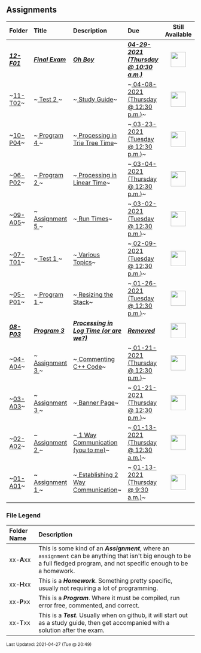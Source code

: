 ## Assignments

| Folder | Title | Description | Due | Still Available |
|:------|:------|:------|:------|:-----:|
| ***<a href="https://github.com/rugbyprof/3013-Algorithms/tree/master/Assignments/12-F01">12-F01</a>*** | ***<a href="https://github.com/rugbyprof/3013-Algorithms/tree/master/Assignments/12-F01"> Final Exam </a>*** | ***<a href="https://github.com/rugbyprof/3013-Algorithms/tree/master/Assignments/12-F01"> Oh Boy</a>*** | ***<a href="https://github.com/rugbyprof/3013-Algorithms/tree/master/Assignments/12-F01"> 04-29-2021 (Thursday @ 10:30 a.m.)</a>*** | <img src="https://cs.msutexas.edu/~griffin/zcloud/zcloud-files/traffic_light_yellow_side.png" width="40"> |
| ~<a href="https://github.com/rugbyprof/3013-Algorithms/tree/master/Assignments/11-T02">11-T02</a>~ | ~<a href="https://github.com/rugbyprof/3013-Algorithms/tree/master/Assignments/11-T02"> Test 2 </a>~ | ~<a href="https://github.com/rugbyprof/3013-Algorithms/tree/master/Assignments/11-T02"> Study Guide</a>~ | ~<a href="https://github.com/rugbyprof/3013-Algorithms/tree/master/Assignments/11-T02"> 04-08-2021 (Thursday @ 12:30 p.m.)</a>~ | <img src="https://cs.msutexas.edu/~griffin/zcloud/zcloud-files/traffic_light_red_side.png" width="40"> |
| ~<a href="https://github.com/rugbyprof/3013-Algorithms/tree/master/Assignments/10-P04">10-P04</a>~ | ~<a href="https://github.com/rugbyprof/3013-Algorithms/tree/master/Assignments/10-P04"> Program 4 </a>~ | ~<a href="https://github.com/rugbyprof/3013-Algorithms/tree/master/Assignments/10-P04"> Processing in Trie Tree Time</a>~ | ~<a href="https://github.com/rugbyprof/3013-Algorithms/tree/master/Assignments/10-P04"> 03-23-2021 (Tuesday @ 12:30 p.m.)</a>~ | <img src="https://cs.msutexas.edu/~griffin/zcloud/zcloud-files/traffic_light_red_side.png" width="40"> |
| ~<a href="https://github.com/rugbyprof/3013-Algorithms/tree/master/Assignments/06-P02">06-P02</a>~ | ~<a href="https://github.com/rugbyprof/3013-Algorithms/tree/master/Assignments/06-P02"> Program 2 </a>~ | ~<a href="https://github.com/rugbyprof/3013-Algorithms/tree/master/Assignments/06-P02"> Processing in Linear Time</a>~ | ~<a href="https://github.com/rugbyprof/3013-Algorithms/tree/master/Assignments/06-P02"> 03-04-2021 (Thursday @ 12:30 p.m.)</a>~ | <img src="https://cs.msutexas.edu/~griffin/zcloud/zcloud-files/traffic_light_red_side.png" width="40"> |
| ~<a href="https://github.com/rugbyprof/3013-Algorithms/tree/master/Assignments/09-A05">09-A05</a>~ | ~<a href="https://github.com/rugbyprof/3013-Algorithms/tree/master/Assignments/09-A05"> Assignment 5 </a>~ | ~<a href="https://github.com/rugbyprof/3013-Algorithms/tree/master/Assignments/09-A05"> Run Times</a>~ | ~<a href="https://github.com/rugbyprof/3013-Algorithms/tree/master/Assignments/09-A05"> 03-02-2021 (Tuesday @ 12:30 p.m.)</a>~ | <img src="https://cs.msutexas.edu/~griffin/zcloud/zcloud-files/traffic_light_red_side.png" width="40"> |
| ~<a href="https://github.com/rugbyprof/3013-Algorithms/tree/master/Assignments/07-T01">07-T01</a>~ | ~<a href="https://github.com/rugbyprof/3013-Algorithms/tree/master/Assignments/07-T01"> Test 1 </a>~ | ~<a href="https://github.com/rugbyprof/3013-Algorithms/tree/master/Assignments/07-T01"> Various Topics</a>~ | ~<a href="https://github.com/rugbyprof/3013-Algorithms/tree/master/Assignments/07-T01"> 02-09-2021 (Tuesday @ 12:30 p.m.)</a>~ | <img src="https://cs.msutexas.edu/~griffin/zcloud/zcloud-files/traffic_light_red_side.png" width="40"> |
| ~<a href="https://github.com/rugbyprof/3013-Algorithms/tree/master/Assignments/05-P01">05-P01</a>~ | ~<a href="https://github.com/rugbyprof/3013-Algorithms/tree/master/Assignments/05-P01"> Program 1 </a>~ | ~<a href="https://github.com/rugbyprof/3013-Algorithms/tree/master/Assignments/05-P01"> Resizing the Stack</a>~ | ~<a href="https://github.com/rugbyprof/3013-Algorithms/tree/master/Assignments/05-P01"> 01-26-2021 (Tuesday @ 12:30 p.m.)</a>~ | <img src="https://cs.msutexas.edu/~griffin/zcloud/zcloud-files/traffic_light_red_side.png" width="40"> |
| ***<a href="https://github.com/rugbyprof/3013-Algorithms/tree/master/Assignments/08-P03">08-P03</a>*** | ***<a href="https://github.com/rugbyprof/3013-Algorithms/tree/master/Assignments/08-P03"> Program 3 </a>*** | ***<a href="https://github.com/rugbyprof/3013-Algorithms/tree/master/Assignments/08-P03"> Processing in Log Time (or are we?)</a>*** | ***<a href="https://github.com/rugbyprof/3013-Algorithms/tree/master/Assignments/08-P03"> Removed</a>*** | <img src="https://cs.msutexas.edu/~griffin/zcloud/zcloud-files/traffic_light_blank_side.png" width="40"> |
| ~<a href="https://github.com/rugbyprof/3013-Algorithms/tree/master/Assignments/04-A04">04-A04</a>~ | ~<a href="https://github.com/rugbyprof/3013-Algorithms/tree/master/Assignments/04-A04"> Assignment 3 </a>~ | ~<a href="https://github.com/rugbyprof/3013-Algorithms/tree/master/Assignments/04-A04"> Commenting C++ Code</a>~ | ~<a href="https://github.com/rugbyprof/3013-Algorithms/tree/master/Assignments/04-A04"> 01-21-2021 (Thursday @ 12:30 p.m.)</a>~ | <img src="https://cs.msutexas.edu/~griffin/zcloud/zcloud-files/traffic_light_red_side.png" width="40"> |
| ~<a href="https://github.com/rugbyprof/3013-Algorithms/tree/master/Assignments/03-A03">03-A03</a>~ | ~<a href="https://github.com/rugbyprof/3013-Algorithms/tree/master/Assignments/03-A03"> Assignment 3 </a>~ | ~<a href="https://github.com/rugbyprof/3013-Algorithms/tree/master/Assignments/03-A03"> Banner Page</a>~ | ~<a href="https://github.com/rugbyprof/3013-Algorithms/tree/master/Assignments/03-A03"> 01-21-2021 (Thursday @ 12:30 p.m.)</a>~ | <img src="https://cs.msutexas.edu/~griffin/zcloud/zcloud-files/traffic_light_red_side.png" width="40"> |
| ~<a href="https://github.com/rugbyprof/3013-Algorithms/tree/master/Assignments/02-A02">02-A02</a>~ | ~<a href="https://github.com/rugbyprof/3013-Algorithms/tree/master/Assignments/02-A02"> Assignment 2 </a>~ | ~<a href="https://github.com/rugbyprof/3013-Algorithms/tree/master/Assignments/02-A02"> 1 Way Communication (you to me)</a>~ | ~<a href="https://github.com/rugbyprof/3013-Algorithms/tree/master/Assignments/02-A02"> 01-13-2021 (Thursday @ 12:30 a.m.)</a>~ | <img src="https://cs.msutexas.edu/~griffin/zcloud/zcloud-files/traffic_light_red_side.png" width="40"> |
| ~<a href="https://github.com/rugbyprof/3013-Algorithms/tree/master/Assignments/01-A01">01-A01</a>~ | ~<a href="https://github.com/rugbyprof/3013-Algorithms/tree/master/Assignments/01-A01"> Assignment 1 </a>~ | ~<a href="https://github.com/rugbyprof/3013-Algorithms/tree/master/Assignments/01-A01"> Establishing 2 Way Communication</a>~ | ~<a href="https://github.com/rugbyprof/3013-Algorithms/tree/master/Assignments/01-A01"> 01-13-2021 (Thursday @ 9:30 a.m.)</a>~ | <img src="https://cs.msutexas.edu/~griffin/zcloud/zcloud-files/traffic_light_red_side.png" width="40"> |

### File Legend

| Folder Name | Description |
|:-----------|:-------------|
|xx-**A**xx | This is some kind of an ***Assignment***, where an `assignment` can be anything that isn't big enough to be a full fledged program, and not specific enough to be a homework. |
|xx-**H**xx | This is a ***Homework***. Something pretty specific, usually not requiring a lot of programming. |
|xx-**P**xx | This is a ***Program***. Where it must be compiled, run error free, commented, and correct. |
|xx-**T**xx | This is a ***Test***. Usually when on github, it will start out as a study guide, then get accompanied with a solution after the exam. |

<sup>Last Updated: 2021-04-27 (Tue @ 20:49)</sup>